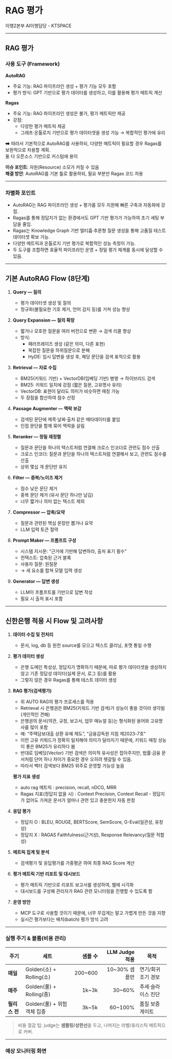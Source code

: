 # RAG 평가
이행2본부 AI이행담당 - KTSPACE

---

## RAG 평가

### 사용 도구 (Framework)

**AutoRAG**
- 주요 기능: RAG 파이프라인 생성 + 평가 기능 모두 포함
- 평가 방식: GPT 기반으로 평가 데이터를 생성하고, 이를 활용해 평가 메트릭 계산

**Ragas**
- 주요 기능: RAG 파이프라인 생성은 불가, 평가 메트릭만 제공
- 강점:
  - 다양한 평가 메트릭 제공
  - 그래프·온톨로지 기반으로 평가 데이터셋을 생성 가능 → 복합적인 평가에 유리

➡ 따라서 기본적으로 AutoRAG를 사용하되, 다양한 메트릭이 필요할 경우 Ragas를 보완적으로 차용할 계획.  
둘 다 오픈소스 기반으로 커스텀에 용이

**이슈 포인트**: 자원(Resource) 소모가 커질 수 있음  
**해결 방안**: AutoRAG를 기본 틀로 활용하되, 필요 부분만 Ragas 코드 차용

---

### 차별화 포인트
- AutoRAG는 RAG 파이프라인 생성 + 평가를 모두 지원해 빠른 구축과 자동화에 강점.
- Ragas를 통해 정답지가 없는 환경에서도 GPT 기반 평가가 가능하여 초기 세팅 부담을 줄임.
- Ragas는 Knowledge Graph 기반 멀티홉·추론형 질문 생성을 통해 고품질 테스트 데이터셋 확보 가능.
- 다양한 메트릭과 온톨로지 기반 평가로 복합적인 성능 측정이 가능.
- 두 도구를 조합하면 효율적 파이프라인 운영 + 정밀 평가 체계를 동시에 달성할 수 있음.

---

## 기본 AutoRAG Flow (8단계)

1. **Query — 질의**  
   - 평가 데이터셋 생성 및 질의  
   - 정규화(불필요한 기호 제거, 언어 감지 등)를 거쳐 성능 향상

2. **Query Expansion — 질의 확장**  
   - 짧거나 모호한 질문을 여러 버전으로 변환 → 검색 리콜 향상  
   - 방식:
     - 패러프레이즈 생성 (같은 의미, 다른 표현)
     - 복잡한 질문을 하위질문으로 분해
     - HyDE: 임시 답변을 생성 후, 해당 문단을 검색 표적으로 활용

3. **Retrieval — 자료 수집**  
   - BM25(키워드 기반) + VectorDB(임베딩 기반) 병행 → 하이브리드 검색  
   - BM25: 키워드 일치에 강점 (짧은 질문, 고유명사 유리)  
   - VectorDB: 표현이 달라도 의미가 비슷하면 매칭 가능  
   - 두 장점을 합산하여 점수 산정

4. **Passage Augmenter — 맥락 보강**  
   - 검색된 문단에 제목·날짜·출처 같은 메타데이터를 붙임  
   - 인접 문단을 함께 묶어 맥락을 살림

5. **Reranker — 정밀 재정렬**  
   - 질문과 문단을 하나의 텍스트처럼 연결해 크로스 인코더로 관련도 점수 산출  
   - 크로스 인코더: 질문과 문단을 하나의 텍스트처럼 연결해서 보고, 관련도 점수를 산출  
   - 상위 몇십 개 문단만 유지

6. **Filter — 중복/노이즈 제거**  
   - 점수 낮은 문단 제거  
   - 중복 문단 제거 (유사 문단 하나만 남김)  
   - 너무 짧거나 의미 없는 텍스트 제외

7. **Compressor — 압축/요약**  
   - 질문과 관련된 핵심 문장만 뽑거나 요약  
   - LLM 입력 토큰 절약

8. **Prompt Maker — 프롬프트 구성**  
   - 시스템 지시문: “근거에 기반해 답변하라, 출처 표기 필수”
   - 컨텍스트: 압축된 근거 블록
   - 사용자 질문: 원질문
   - → 세 요소를 합쳐 모델 입력 생성

9. **Generator — 답변 생성**  
   - LLM이 프롬프트를 기반으로 답변 작성  
   - 필요 시 출처 표시 포함

---

## 신한은행 적용 시 Flow 및 고려사항

1) **데이터 수집 및 전처리**  
   - 문서, log, db 등 원천 source를 모으고 텍스트 클리닝, 포맷 통일 수행

2) **평가 데이터 생성**  
   - 은행 도메인 특성상, 정답지가 명확하기 때문에, 따로 평가 데이터셋을 생성하지 않고 기존 정답성 데이터(실제 문서, 로그 등)를 활용  
   - 그렇지 않은 경우 Ragas를 통해 테스트 데이터 생성

3) **RAG 평가(검색평가)**  
   - 위 AUTO RAG의 평가 프로세스를 적용  
   - Retrieval 시 은행권은 BM25(키워드 기반 검색)가 성능이 좋을 것이라 생각됨 (개인적인 견해)  
   - 은행권의 문서(약관, 규정, 보고서, 업무 매뉴얼 등)는 형식화된 용어와 고유명사를 많이 포함  
   - 예: “주택담보대출 상환 유예 제도”, “금융감독원 지침 제2023-7호”  
   - 이런 고유 키워드가 정확히 일치해야 의미가 달라지기 때문에, 키워드 매칭 성능이 좋은 BM25가 유리하다 봄  
   - 반대로 임베딩(Vector) 기반 검색은 의미적 유사성은 잡아주지만, 법률·금융 문서처럼 단어 하나 차이가 중요한 경우 오히려 헷갈릴 수 있음.  
   - 따라서 벡터 검색보다 BM25 위주로 운영할 가능성 높음

   **평가 지표 생성**  
   - auto rag 메트릭 : precision, recall, nDCG, MRR  
   - Ragas 지표(정답지 없을 시) : Context Precision, Context Recall - 정답지가 없어도 가져온 문서가 얼마나 관련 있고 충분한지 자동 판정 

4) **응답 평가**  
   - 정답지 O : BLEU, ROUGE, BERTScore, SemScore, G-Eval(일관성, 유창성)  
   - 정답지 X : RAGAS Faithfulness(근거성), Response Relevancy(질문 적합성)

5) **메트릭 집계 및 분석**  
   - 검색평가 및 응답평가를 가중평균 하여 최종 RAG Score 계산

6) **평가 메트릭 기반 리포트 및 대시보드**  
   - 평가 메트릭 기반으로 리포트 보고서를 생성하여, 웹에 시각화  
   - 대시보드를 구성해 관리자가 RAG 관련 모니터링을 진행할 수 있도록 함

7) **운영 방안**  
   - MCP 도구로 사용할 것이기 때문에, 너무 무겁게는 말고 가볍게 만든 것을 지향  
   - 실시간 평가보다는 배치(batch) 평가 방식 고려

---


### 실행 주기 & 볼륨(비용 관리)

| 주기        | 세트                     |     샘플 수 | LLM Judge 적용 | 목적          |
| --------- | ---------------------- | -------: | -----------: | ----------- |
| **매일**    | Golden(소) + Rolling(소) | 200\~600 |  10\~30% 샘플만 | 연기/회귀 조기 경보 |
| **매주**    | Golden(풀) + Rolling(중) |   1k\~3k |      30\~60% | 추세·슬라이스 진단  |
| **릴리스 전** | Golden(풀) + 위험객체 집중    |   3k\~5k |     60\~100% | 품질 보증 게이트   |

> 비용 절감 팁: judge는 **샘플링/상한선**을 두고, 나머지는 라벨/휴리스틱 메트릭으로 커버.

---

### 예상 모니터링 화면
